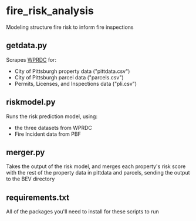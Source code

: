 # fire_risk_analysis
Modeling structure fire risk to inform fire inspections


## getdata.py

Scrapes [WPRDC](wprdc.org) for:
* City of Pittsburgh property data ("pittdata.csv")
* City of Pittsburgh parcel data ("parcels.csv")
* Permits, Licenses, and Inspections data ("pli.csv")


## riskmodel.py

Runs the risk prediction model, using:
* the three datasets from WPRDC
* Fire Incident data from PBF

## merger.py

Takes the output of the risk model, and merges each property's risk score with the rest of the property data in pittdata and parcels, sending the output to the BEV directory

## requirements.txt

All of the packages you'll need to install for these scripts to run